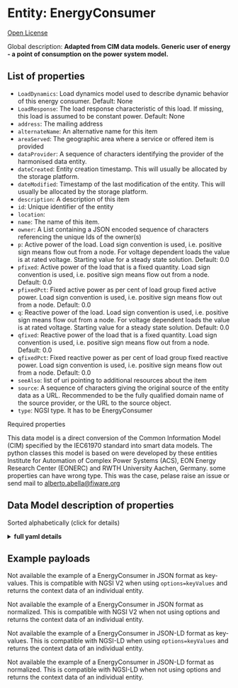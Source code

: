 Entity: EnergyConsumer  
======================  
[Open License](https://github.com/smart-data-models//dataModel.EnergyCIM/blob/master/EnergyConsumer/LICENSE.md)  
Global description: **Adapted from CIM data models. Generic user of energy - a  point of consumption on the power system model.**  

## List of properties  

- `LoadDynamics`: Load dynamics model used to describe dynamic behavior of this energy consumer. Default: None  - `LoadResponse`: The load response characteristic of this load.  If missing, this load is assumed to be constant power. Default: None  - `address`: The mailing address  - `alternateName`: An alternative name for this item  - `areaServed`: The geographic area where a service or offered item is provided  - `dataProvider`: A sequence of characters identifying the provider of the harmonised data entity.  - `dateCreated`: Entity creation timestamp. This will usually be allocated by the storage platform.  - `dateModified`: Timestamp of the last modification of the entity. This will usually be allocated by the storage platform.  - `description`: A description of this item  - `id`: Unique identifier of the entity  - `location`:   - `name`: The name of this item.  - `owner`: A List containing a JSON encoded sequence of characters referencing the unique Ids of the owner(s)  - `p`: Active power of the load. Load sign convention is used, i.e. positive sign means flow out from a node. For voltage dependent loads the value is at rated voltage. Starting value for a steady state solution. Default: 0.0  - `pfixed`: Active power of the load that is a fixed quantity. Load sign convention is used, i.e. positive sign means flow out from a node. Default: 0.0  - `pfixedPct`: Fixed active power as per cent of load group fixed active power. Load sign convention is used, i.e. positive sign means flow out from a node. Default: 0.0  - `q`: Reactive power of the load. Load sign convention is used, i.e. positive sign means flow out from a node. For voltage dependent loads the value is at rated voltage. Starting value for a steady state solution. Default: 0.0  - `qfixed`: Reactive power of the load that is a fixed quantity. Load sign convention is used, i.e. positive sign means flow out from a node. Default: 0.0  - `qfixedPct`: Fixed reactive power as per cent of load group fixed reactive power. Load sign convention is used, i.e. positive sign means flow out from a node. Default: 0.0  - `seeAlso`: list of uri pointing to additional resources about the item  - `source`: A sequence of characters giving the original source of the entity data as a URL. Recommended to be the fully qualified domain name of the source provider, or the URL to the source object.  - `type`: NGSI type. It has to be EnergyConsumer    
Required properties  
This data model is a direct conversion of the Common Information Model (CIM) specified by the IEC61970 standard into smart data models. The python classes this model is based on were developed by these entities Institute for Automation of Complex Power Systems (ACS), EON Energy Research Center (EONERC) and RWTH University Aachen, Germany. some properties can have wrong type. This was the case, pelase raise an issue or send mail to alberto.abella@fiware.org  
## Data Model description of properties  
Sorted alphabetically (click for details)  
<details><summary><strong>full yaml details</strong></summary>    
```yaml  
EnergyConsumer:    
  description: 'Adapted from CIM data models. Generic user of energy - a  point of consumption on the power system model.'    
  properties:    
    LoadDynamics:    
      description: 'Load dynamics model used to describe dynamic behavior of this energy consumer. Default: None'    
      type: number    
      x-ngsi:    
        model: https://schema.org/Number    
    LoadResponse:    
      description: 'The load response characteristic of this load.  If missing, this load is assumed to be constant power. Default: None'    
      type: number    
      x-ngsi:    
        model: https://schema.org/Number    
    address:    
      description: 'The mailing address'    
      properties:    
        addressCountry:    
          description: 'Property. The country. For example, Spain. Model:''https://schema.org/addressCountry'''    
          type: string    
        addressLocality:    
          description: 'Property. The locality in which the street address is, and which is in the region. Model:''https://schema.org/addressLocality'''    
          type: string    
        addressRegion:    
          description: 'Property. The region in which the locality is, and which is in the country. Model:''https://schema.org/addressRegion'''    
          type: string    
        areaServed:    
          description: 'Property. The geographic area where a service or offered item is provided. Model:''https://schema.org/areaServed'''    
          type: string    
        postOfficeBoxNumber:    
          description: 'Property. The post office box number for PO box addresses. For example, Spain. Model:''https://schema.org/postOfficeBoxNumber'''    
          type: string    
        postalCode:    
          description: 'Property. The postal code. For example, Spain. Model:''https://schema.org/https://schema.org/postalCode'''    
          type: string    
        streetAddress:    
          description: 'Property. The street address. Model:''https://schema.org/streetAddress'''    
          type: string    
      type: Property    
      x-ngsi:    
        model: https://schema.org/address    
    alternateName:    
      description: 'An alternative name for this item'    
      type: Property    
    areaServed:    
      description: 'The geographic area where a service or offered item is provided'    
      type: Property    
      x-ngsi:    
        model: https://schema.org/Text    
    dataProvider:    
      description: 'A sequence of characters identifying the provider of the harmonised data entity.'    
      type: Property    
    dateCreated:    
      description: 'Entity creation timestamp. This will usually be allocated by the storage platform.'    
      format: date-time    
      type: Property    
    dateModified:    
      description: 'Timestamp of the last modification of the entity. This will usually be allocated by the storage platform.'    
      format: date-time    
      type: Property    
    description:    
      description: 'A description of this item'    
      type: Property    
    id:    
      anyOf: &energyconsumer_-_properties_-_owner_-_items_-_anyof    
        - description: 'Property. Identifier format of any NGSI entity'    
          maxLength: 256    
          minLength: 1    
          pattern: ^[\w\-\.\{\}\$\+\*\[\]`|~^@!,:\\]+$    
          type: string    
        - description: 'Property. Identifier format of any NGSI entity'    
          format: uri    
          type: string    
      description: 'Unique identifier of the entity'    
      type: Property    
    location:    
      $id: https://geojson.org/schema/Geometry.json    
      $schema: "http://json-schema.org/draft-07/schema#"    
      oneOf:    
        - properties:    
            bbox:    
              items:    
                type: number    
              minItems: 4    
              type: array    
            coordinates:    
              items:    
                type: number    
              minItems: 2    
              type: array    
            type:    
              enum:    
                - Point    
              type: string    
          required:    
            - type    
            - coordinates    
          title: 'GeoJSON Point'    
          type: object    
        - properties:    
            bbox:    
              items:    
                type: number    
              minItems: 4    
              type: array    
            coordinates:    
              items:    
                items:    
                  type: number    
                minItems: 2    
                type: array    
              minItems: 2    
              type: array    
            type:    
              enum:    
                - LineString    
              type: string    
          required:    
            - type    
            - coordinates    
          title: 'GeoJSON LineString'    
          type: object    
        - properties:    
            bbox:    
              items:    
                type: number    
              minItems: 4    
              type: array    
            coordinates:    
              items:    
                items:    
                  items:    
                    type: number    
                  minItems: 2    
                  type: array    
                minItems: 4    
                type: array    
              type: array    
            type:    
              enum:    
                - Polygon    
              type: string    
          required:    
            - type    
            - coordinates    
          title: 'GeoJSON Polygon'    
          type: object    
        - properties:    
            bbox:    
              items:    
                type: number    
              minItems: 4    
              type: array    
            coordinates:    
              items:    
                items:    
                  type: number    
                minItems: 2    
                type: array    
              type: array    
            type:    
              enum:    
                - MultiPoint    
              type: string    
          required:    
            - type    
            - coordinates    
          title: 'GeoJSON MultiPoint'    
          type: object    
        - properties:    
            bbox:    
              items:    
                type: number    
              minItems: 4    
              type: array    
            coordinates:    
              items:    
                items:    
                  items:    
                    type: number    
                  minItems: 2    
                  type: array    
                minItems: 2    
                type: array    
              type: array    
            type:    
              enum:    
                - MultiLineString    
              type: string    
          required:    
            - type    
            - coordinates    
          title: 'GeoJSON MultiLineString'    
          type: object    
        - properties:    
            bbox:    
              items:    
                type: number    
              minItems: 4    
              type: array    
            coordinates:    
              items:    
                items:    
                  items:    
                    items:    
                      type: number    
                    minItems: 2    
                    type: array    
                  minItems: 4    
                  type: array    
                type: array    
              type: array    
            type:    
              enum:    
                - MultiPolygon    
              type: string    
          required:    
            - type    
            - coordinates    
          title: 'GeoJSON MultiPolygon'    
          type: object    
      title: 'GeoJSON Geometry'    
    name:    
      description: 'The name of this item.'    
      type: Property    
    owner:    
      description: 'A List containing a JSON encoded sequence of characters referencing the unique Ids of the owner(s)'    
      items:    
        anyOf: *energyconsumer_-_properties_-_owner_-_items_-_anyof    
        description: 'Property. Unique identifier of the entity'    
      type: Property    
    p:    
      description: 'Active power of the load. Load sign convention is used, i.e. positive sign means flow out from a node. For voltage dependent loads the value is at rated voltage. Starting value for a steady state solution. Default: 0.0'    
      type: number    
      x-ngsi:    
        model: https://schema.org/Number    
    pfixed:    
      description: 'Active power of the load that is a fixed quantity. Load sign convention is used, i.e. positive sign means flow out from a node. Default: 0.0'    
      type: number    
      x-ngsi:    
        model: https://schema.org/Number    
    pfixedPct:    
      description: 'Fixed active power as per cent of load group fixed active power. Load sign convention is used, i.e. positive sign means flow out from a node. Default: 0.0'    
      type: number    
      x-ngsi:    
        model: https://schema.org/Number    
    q:    
      description: 'Reactive power of the load. Load sign convention is used, i.e. positive sign means flow out from a node. For voltage dependent loads the value is at rated voltage. Starting value for a steady state solution. Default: 0.0'    
      type: number    
      x-ngsi:    
        model: https://schema.org/Number    
    qfixed:    
      description: 'Reactive power of the load that is a fixed quantity. Load sign convention is used, i.e. positive sign means flow out from a node. Default: 0.0'    
      type: number    
      x-ngsi:    
        model: https://schema.org/Number    
    qfixedPct:    
      description: 'Fixed reactive power as per cent of load group fixed reactive power. Load sign convention is used, i.e. positive sign means flow out from a node. Default: 0.0'    
      type: number    
      x-ngsi:    
        model: https://schema.org/Number    
    seeAlso:    
      description: 'list of uri pointing to additional resources about the item'    
      oneOf:    
        - items:    
            - format: uri    
              type: string    
          minItems: 1    
          type: array    
        - format: uri    
          type: string    
      type: Property    
    source:    
      description: 'A sequence of characters giving the original source of the entity data as a URL. Recommended to be the fully qualified domain name of the source provider, or the URL to the source object.'    
      type: Property    
    type:    
      description: 'NGSI type. It has to be EnergyConsumer'    
      enum:    
        - EnergyConsumer    
      type: Property    
  required: []    
  type: object    
```  
</details>    
## Example payloads    
Not available the example of a EnergyConsumer in JSON format as key-values. This is compatible with NGSI V2 when  using `options=keyValues` and returns the context data of an individual entity.  
Not available the example of a EnergyConsumer in JSON format as normalized. This is compatible with NGSI V2 when not using options and returns the context data of an individual entity.  
Not available the example of a EnergyConsumer in JSON-LD format as key-values. This is compatible with NGSI-LD when  using `options=keyValues` and returns the context data of an individual entity.  
Not available the example of a EnergyConsumer in JSON-LD format as normalized. This is compatible with NGSI-LD when not using options and returns the context data of an individual entity.  
